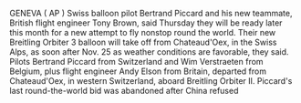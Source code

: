 GENEVA ( AP ) Swiss balloon pilot Bertrand Piccard and his new teammate, British flight engineer Tony Brown, said Thursday they will be ready later this month for a new attempt to fly nonstop round the world.
Their new Breitling Orbiter 3 balloon will take off from Chateaud'Oex, in the Swiss Alps, as soon after Nov. 25 as weather conditions are favorable, they said.
Pilots Bertrand Piccard from Switzerland and Wim Verstraeten from Belgium, plus flight engineer Andy Elson from Britain, departed from Chateaud'Oex, in western Switzerland, aboard Breitling Orbiter II.
Piccard's last round-the-world bid was abandoned after China refused
